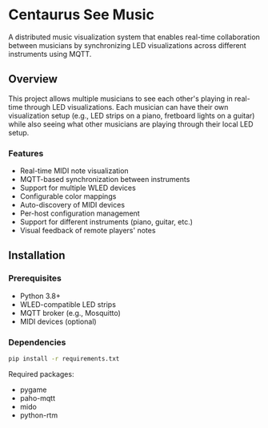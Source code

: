 # Centaurus See Music

A distributed music visualization system that enables real-time collaboration between musicians by synchronizing LED visualizations across different instruments using MQTT.

## Overview

This project allows multiple musicians to see each other's playing in real-time through LED visualizations. Each musician can have their own visualization setup (e.g., LED strips on a piano, fretboard lights on a guitar) while also seeing what other musicians are playing through their local LED setup.

### Features

- Real-time MIDI note visualization
- MQTT-based synchronization between instruments
- Support for multiple WLED devices
- Configurable color mappings
- Auto-discovery of MIDI devices
- Per-host configuration management
- Support for different instruments (piano, guitar, etc.)
- Visual feedback of remote players' notes

## Installation

### Prerequisites

- Python 3.8+
- WLED-compatible LED strips
- MQTT broker (e.g., Mosquitto)
- MIDI devices (optional)

### Dependencies

```bash
pip install -r requirements.txt
```

Required packages:
- pygame
- paho-mqtt
- mido
- python-rtm

